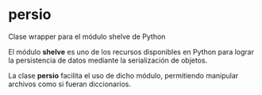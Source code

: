 # persio
Clase wrapper para el módulo shelve de Python

El módulo **shelve** es uno de los recursos disponibles en Python para lograr la persistencia de datos mediante la serialización de objetos.

La clase **persio** facilita el uso de dicho módulo, permitiendo manipular archivos como si fueran diccionarios.

